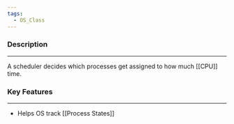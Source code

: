 ```yaml
---
tags:
  - OS_Class
---
```


### Description
---
A scheduler decides which processes get assigned to how much [[CPU]] time.

### Key Features
---
- Helps OS track [[Process States]]